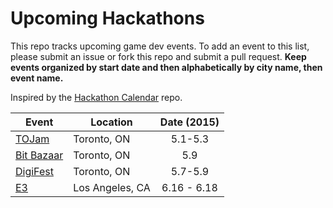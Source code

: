 Upcoming Hackathons
=====================

This repo tracks upcoming game dev events. To add an event to this list, please submit an issue or fork this repo and submit a pull request. **Keep events organized by start date and then alphabetically by city name, then event name.**

Inspired by the [Hackathon Calendar](https://github.com/japacible/Hackathon-Calendar) repo.

| Event                                               | Location        | Date (2015)            |
| -------------------------------------------------------------- |-------------  | :---------------------:|
| [TOJam](http://www.tojam.ca/) | Toronto, ON | 5.1-5.3 |
| [Bit Bazaar](https://bentomiso.com/bit-bazaar-spring-fair-2014) | Toronto, ON | 5.9 |
| [DigiFest](http://torontodigifest.ca/2015/) | Toronto, ON | 5.7-5.9 |  
| [E3](https://www.e3expo.com/) | Los Angeles, CA | 6.16 - 6.18 |
